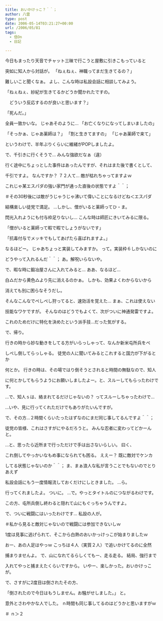 ```yaml
---
title: おいかけっこ？＾＾；
author: 八雲
type: post
date: 2006-05-14T03:21:27+00:00
url: /2006/05/81
tags:
  - 信On
  - 日記

---
```

今日もまったり天音でチャット三昧で行こうと屋敷に引きこもっていると
  
突如に知人から対話が。 「ねぇねぇ、神職ってまだ生きてるの？」

難しいこと聞くなぁ。 よし、こんな時は私設会話に相談してみよう。
  
「ねぇねぇ、紗紀が生きてるかどうか聞かれたですの。
  
　どういう反応するのが良いと思います？」
  
「死んだ。」

全員一致かいな。 じゃあそのように… 「お亡くなりになってしまいましたの」
  
「そっかぁ、じゃあ薬師は？」 「割と生きてますの」 「じゃあ薬師で来て」
  
というわけで、半年ぶりくらいに維緒がPOPしましたよ。
  
で、千引きに行くそうで… みんな強欲だなぁ（違）
  
行く途中にちょっとした事件はあったんですが、それはまた後で書くとして、
  
千引ですよ。 なんですか？ ７２人て… 敵が枯れちゃってますよｗ
  
これじゃ某エスパダの強い家門が通った直後の状態ですよ＾＾；
  
＃その30秒後には敵がうじゃうじゃ沸いて偉いことになるけどね＜エスパダ
  
結構楽しい徒党で満足。 …しかし、僧がいると薬師ってひ・ま。
  
閃光入れようにも付与枠足りないし… こんな時は師匠にきいてみるに限る。
  
「僧がいると薬師って暇で暇でしょうがないです」
  
「抗毒付与でメッキでもしてあげたら喜ばれますよ。」
  
なるほどー。 じゃあちょっと実装してみますか。 って。実装枠６しかないのに
  
どうやって入れるんだ＾＾； あ。解呪いらないや。
  
で、暇な時に鍛冶屋さんに入れてみると… ああ、なるほど…
  
白△だから黄色△より先に消えるのかぁ。 しかも、効果よくわからないから
  
消えても別に困らなそうだし。
  
そんなこんなでぺしぺし狩ってると、速効活を覚えた… まぁ、これは使えない
  
技能なワケですが。 そんなのはどうでもよくて、次がついに神通発雷ですよ。
  
これのためだけに特化を決めたという派手技…だった気がする。

で、帰り。
  
行きの時から妙な動きをしてる方がいらっしゃって、なんか新米屯所兵をぺ
  
しぺし倒してらっしゃる。 徒党の人に聞いてみるとこれすると国力が下がるとか
  
何とか。 行きの時は、その場ではり倒そうとされると時間の無駄なので、知人
  
に何とかしてもらうようにお願いしましたよー。と、スルーしてもらったわけです。
  
…で、知人ｓは、絡まれてるだけじゃないの？ ってスルーしちゃったわけで…
  
…いや、見に行ってくれただけでもありがたいんですが。
  
で、その方…２時間くらいたったはずなのにまだ同じ事してるんですよ＾＾；
  
徒党の皆様、これはさすがにやるだろうと。 みんな忍者に変わってどかーんと。
  
…と、思ったら近所まで行っただけで手は出さないらしい。 曰く、
  
これ倒してやっかいなもめ事になられても困る。 ええー？ 既に敵対でケンカ
  
してる状態じゃないのか＾＾； ま、まぁ浪人な私が言うことでもないのでとりあえず
  
私設会話にもう一度情報流しておくだけにしときました。 …ら。
  
行ってくれましたよ。 ついに。 …で。やっとタイトルのにつながるわけです。
  
この方、屯所兵倒し終わると隠れて山にもぐっちゃうんですよ。
  
で、ついに戦闘にはいったわけです… 私設の人が。
  
＃私から見ると敵対じゃないので戦闘には参加できないしｗ
  
1度は見事に逃げられて、そこから白熱のおいかっけっこが始まりましたｗ
  
おー、あの人足はやっｗ こっちは４人（実質２人）で追いかけてるのに全然
  
捕まりませんよ。 で、山になれてるらしくてもー、走る走る。 結局、強行まで
  
入れてやっと捕まえたくらいですから。 いやー、楽しかった。おいかけっこが。
  
で、さすがに2度目は倒されたその方、
  
「倒されたので今日はもうしません。お騒がせしました。」 と。
  
意外とさわやかな人でした。 ｎ時間も同じ事してるのはどうかと思いますがｗ
  
＃ ｎ＞２
